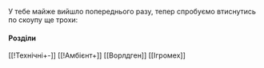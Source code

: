 У тебе майже вийшло попереднього разу, тепер спробуємо втиснутись по скоупу ще трохи:

#### Розділи
[[!Технічні+-]]
[[!Амбієнт+]]
[[Ворлдген]]
[[Ігромех]]
